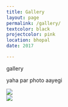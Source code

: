 ```yaml
---
title: Gallery
layout: page
permalink: /gallery/
textcolor: black
projectcolor: pink  
location: bhopal
date: 2017

---
```

gallery

yaha par photo aayegi

<div class="container">
    <div class="row">
        <div class="col"><img src="../images/hara%20hara.PNG"></div>
         <div class="col"><img src="../images/free-business-banner-vector.webp"></div>
    </div>
</div>
    